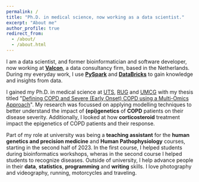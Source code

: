 ```yaml
---
permalink: /
title: "Ph.D. in medical science, now working as a data scientist."
excerpt: "About me"
author_profile: true
redirect_from: 
  - /about/
  - /about.html
---
```


I am a data scientist, and former bioinformatician and software developer, now working at **[Valcon](https://www.valcon.com)**, a data consultancy firm, based in the Netherlands. During my everyday work, I use **[PySpark](https://spark.apache.org/docs/latest/api/python/index.html)** and **[DataBricks](https://www.databricks.com/)** to gain knowledge and insights from data.

I gained my Ph.D. in medical science at [UTS](https://www.uts.edu.au), [RUG](https://www.rug.nl) and [UMCG](http://www.umcg.nl) with my thesis titled "[Defining COPD and Severe (Early Onset) COPD using a Multi-Omics Approach](https://github.com/vanNijnatten/PhD-Thesis)". My research was focussed on applying modelling techniques to better understand the impact of **(epi)genetics** of **COPD** patients on their disease severity. Additionally, I looked at how **corticosteroid** treatment impact the epigenetics of COPD patients and their response.

Part of my role at university was being a **teaching assistant** for the **human genetics and precision medicine** and **Human Pathophysiology** courses, starting in the second half of 2023. In the first course, I helped students during bioinformatics workshops, wheras in the second course I helped students to recognize diseases. Outside of university, I help advance people in their **data**, **statistics**, **programming** and **writing** skills. I love photography and videography, running, motorcycles and traveling.
